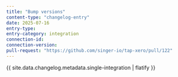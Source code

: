 ```yaml
---
title: "Bump versions"
content-type: "changelog-entry"
date: 2025-07-16
entry-type: 
entry-category: integration
connection-id: 
connection-version: 
pull-request: "https://github.com/singer-io/tap-xero/pull/122"
---
```

{{ site.data.changelog.metadata.single-integration | flatify }}
